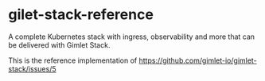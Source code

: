 # gilet-stack-reference

A complete Kubernetes stack with ingress, observability and more that can be delivered with Gimlet Stack.

This is the reference implementation of https://github.com/gimlet-io/gimlet-stack/issues/5
